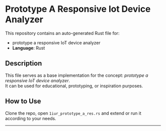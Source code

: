 # Prototype A Responsive Iot Device Analyzer

This repository contains an auto-generated Rust file for:

- prototype a responsive IoT device analyzer
- **Language**: Rust

## Description

This file serves as a base implementation for the concept: *prototype a responsive IoT device analyzer*.  
It can be used for educational, prototyping, or inspiration purposes.

## How to Use

Clone the repo, open `1iur_prototype_a_res.rs` and extend or run it according to your needs.

---


